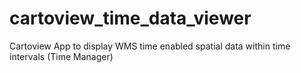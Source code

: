 # cartoview_time_data_viewer
Cartoview App to display WMS time enabled spatial data within time intervals (Time Manager)
